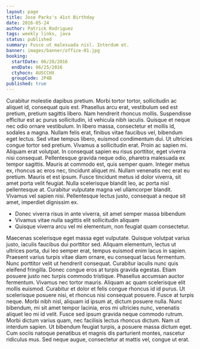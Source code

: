 ```yaml
---
layout: page
title: Jose Parks's 41st Birthday
date: 2016-05-24
author: Patrick Rodriguez
tags: weekly links, java
status: published
summary: Fusce ut malesuada nisl. Interdum et.
banner: images/banner/office-01.jpg
booking:
  startDate: 06/20/2016
  endDate: 06/25/2016
  ctyhocn: AUSCCHX
  groupCode: JP4B
published: true
---
```

Curabitur molestie dapibus pretium. Morbi tortor tortor, sollicitudin ac aliquet id, consequat quis est. Phasellus arcu erat, vestibulum sed est pretium, pretium sagittis libero. Nam hendrerit rhoncus mollis. Suspendisse efficitur est ac purus sollicitudin, id vehicula nibh iaculis. Quisque et neque nec odio ornare vestibulum. In libero massa, consectetur et mollis id, sodales a magna. Nullam felis erat, finibus vitae faucibus vel, bibendum eget lectus. Sed vitae tempus libero, euismod condimentum dui. Ut ultricies congue tortor sed pretium. Vivamus a sollicitudin erat. Proin ac sapien mi.
Aliquam erat volutpat. In consequat sapien eu risus porttitor, eget viverra nisi consequat. Pellentesque gravida neque odio, pharetra malesuada ex tempor sagittis. Mauris at commodo est, quis semper quam. Integer metus ex, rhoncus ac eros nec, tincidunt aliquet mi. Nullam venenatis nec erat eu pretium. Mauris et est ipsum. Fusce tincidunt metus id dolor viverra, sit amet porta velit feugiat. Nulla scelerisque blandit leo, ac porta nisl pellentesque at. Curabitur vulputate magna vel ullamcorper blandit. Vivamus vel sapien nisi. Pellentesque lectus justo, consequat a neque sit amet, imperdiet dignissim ex.

* Donec viverra risus in ante viverra, sit amet semper massa bibendum
* Vivamus vitae nulla sagittis elit sollicitudin aliquam
* Quisque viverra arcu vel mi elementum, non feugiat quam consectetur.

Maecenas scelerisque eget massa eget vulputate. Quisque volutpat varius justo, iaculis faucibus dui porttitor sed. Aliquam elementum, lectus ut ultrices porta, dui leo semper erat, tempus euismod enim lacus in sapien. Praesent varius turpis vitae diam ornare, eu consequat lacus fermentum. Nunc porttitor velit ut hendrerit consequat. Curabitur iaculis nunc quis eleifend fringilla. Donec congue eros at turpis gravida egestas. Etiam posuere justo nec turpis commodo tristique. Phasellus accumsan auctor fermentum.
Vivamus nec tortor mauris. Aliquam ac quam scelerisque elit mollis euismod. Curabitur et dolor et felis congue rhoncus id id purus. Ut scelerisque posuere nisi, et rhoncus nisi consequat posuere. Fusce at turpis neque. Morbi nibh nisl, aliquam id ipsum at, dictum posuere nulla. Nunc bibendum, mi sit amet tempor lacinia, eros mi ultricies nunc, venenatis aliquet leo mi id velit. Fusce sed ipsum gravida neque commodo rutrum. Morbi dictum varius quam, nec facilisis lectus rhoncus dictum. Nam ut interdum sapien. Ut bibendum feugiat turpis, a posuere massa dictum eget. Cum sociis natoque penatibus et magnis dis parturient montes, nascetur ridiculus mus. Sed neque augue, consectetur at mattis vel, congue ut erat.

